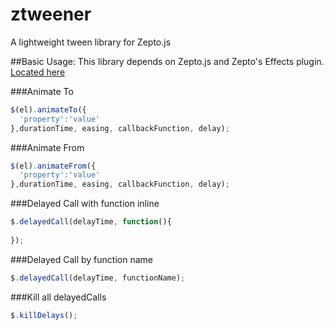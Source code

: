 # ztweener
A lightweight tween library for Zepto.js

##Basic Usage:
This library depends on Zepto.js and Zepto's Effects plugin. [Located here](http://zeptojs.com/)

###Animate To
```javascript
$(el).animateTo({
  'property':'value'
},durationTime, easing, callbackFunction, delay);
```
###Animate From
```javascript
$(el).animateFrom({
  'property':'value'
},durationTime, easing, callbackFunction, delay);
```

###Delayed Call with function inline
```javascript
$.delayedCall(delayTime, function(){
  
});
```
###Delayed Call by function name
```javascript
$.delayedCall(delayTime, functionName);
```

###Kill all delayedCalls
```javascript
$.killDelays();
```